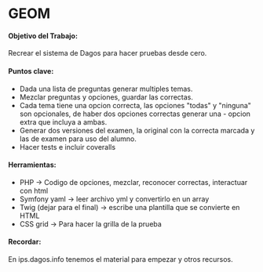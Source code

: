 # GEOM

#### Objetivo del Trabajo:
Recrear el sistema de Dagos para hacer pruebas desde cero.

#### Puntos clave:
- Dada una lista de preguntas generar multiples temas.
- Mezclar preguntas y opciones, guardar las correctas.
- Cada tema tiene una opcion correcta, las opciones "todas" y "ninguna" son opcionales, de haber dos opciones correctas generar una - opcion extra que incluya a ambas.
- Generar dos versiones del examen, la original con la correcta marcada y las de examen para uso del alumno.
- Hacer tests  e incluir coveralls

#### Herramientas:
- PHP -> Codigo de opciones, mezclar, reconocer correctas, interactuar con html
- Symfony yaml -> leer archivo yml y convertirlo en un array
- Twig (dejar para el final) -> escribe una plantilla que se convierte en HTML
- CSS grid -> Para hacer la grilla de la prueba

#### Recordar:
En ips.dagos.info tenemos el material para empezar y otros recursos.
